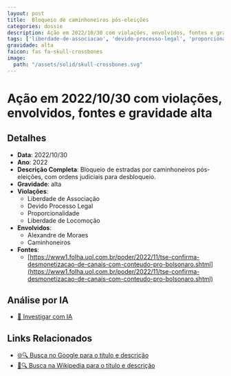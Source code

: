 ```yaml
---
layout: post
title:  Bloqueio de caminhoneiros pós-eleições
categories: dossie
description: Ação em 2022/10/30 com violações, envolvidos, fontes e gravidade alta
tags: ['liberdade-de-associacao', 'devido-processo-legal', 'proporcionalidade', 'liberdade-de-locomocao', 'alexandre-de-moraes', 'caminhoneiros', 'gravidade-alta']
gravidade: alta
faicon: fas fa-skull-crossbones
image:
  path: "/assets/solid/skull-crossbones.svg"
---
```


# Ação em 2022/10/30 com violações, envolvidos, fontes e gravidade alta

## Detalhes
- **Data**: 2022/10/30
- **Ano**: 2022
- **Descrição Completa**: Bloqueio de estradas por caminhoneiros pós-eleições, com ordens judiciais para desbloqueio.
- **Gravidade**: alta <i class="fas fas fa-skull-crossbones fa-2x"></i>
- **Violações**:
  - Liberdade de Associação
  - Devido Processo Legal
  - Proporcionalidade
  - Liberdade de Locomoção
- **Envolvidos**:
  - Alexandre de Moraes
  - Caminhoneiros
- **Fontes**:
  - [https://www1.folha.uol.com.br/poder/2022/11/tse-confirma-desmonetizacao-de-canais-com-conteudo-pro-bolsonaro.shtml](https://www1.folha.uol.com.br/poder/2022/11/tse-confirma-desmonetizacao-de-canais-com-conteudo-pro-bolsonaro.shtml)

## Análise por IA
- [🤖 Investigar com IA](https://www.perplexity.ai/search?q=%22Alexandre%20de%20Moraes%22%20Bloqueio%20de%20caminhoneiros%20p%C3%B3s-elei%C3%A7%C3%B5es%20Bloqueio%20de%20estradas%20por%20caminhoneiros%20p%C3%B3s-elei%C3%A7%C3%B5es%2C%20com%20ordens%20judiciais%20para%20desbloqueio.%20Liberdade%20de%20Associa%C3%A7%C3%A3o%20Devido%20Processo%20Legal%20Proporcionalidade%20Liberdade%20de%20Locomo%C3%A7%C3%A3o%202022%20gravidade%20alta)

## Links Relacionados
- [🌐🔍 Busca no Google para o título e descrição](https://www.google.com/search?q=%22Alexandre%20de%20Moraes%22%20Bloqueio%20de%20caminhoneiros%20p%C3%B3s-elei%C3%A7%C3%B5es%20Bloqueio%20de%20estradas%20por%20caminhoneiros%20p%C3%B3s-elei%C3%A7%C3%B5es%2C%20com%20ordens%20judiciais%20para%20desbloqueio.%20Liberdade%20de%20Associa%C3%A7%C3%A3o%20Devido%20Processo%20Legal%20Proporcionalidade%20Liberdade%20de%20Locomo%C3%A7%C3%A3o%202022%20gravidade%20alta)
- [📖🔍 Busca na Wikipedia para o título e descrição](https://pt.wikipedia.org/w/index.php?search=%22Alexandre%20de%20Moraes%22%20Bloqueio%20de%20caminhoneiros%20p%C3%B3s-elei%C3%A7%C3%B5es%20Bloqueio%20de%20estradas%20por%20caminhoneiros%20p%C3%B3s-elei%C3%A7%C3%B5es%2C%20com%20ordens%20judiciais%20para%20desbloqueio.%20Liberdade%20de%20Associa%C3%A7%C3%A3o%20Devido%20Processo%20Legal%20Proporcionalidade%20Liberdade%20de%20Locomo%C3%A7%C3%A3o%202022%20gravidade%20alta)

